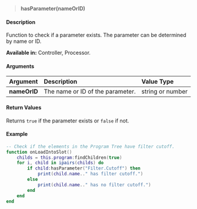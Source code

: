 >**hasParameter(nameOrID)**

#### Description

Function to check if a parameter exists. The parameter can be determined by name or ID.

**Available in:** Controller, Processor.

#### Arguments

|Argument|Description|Value Type|
|:-|:-|:-|
|**nameOrID**|The name or ID of the parameter.|string or number|

#### Return Values

Returns ``true`` if the parameter exists or ``false`` if not.

#### Example

```lua
-- Check if the elements in the Program Tree have filter cutoff.
function onLoadIntoSlot()
    childs = this.program:findChildren(true)
    for i, child in ipairs(childs) do
        if child:hasParameter("Filter.Cutoff") then
            print(child.name.." has filter cutoff.")
        else
            print(child.name.." has no filter cutoff.")
        end
    end
end
```
